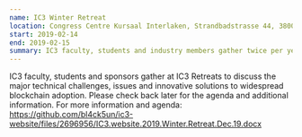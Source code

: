```yaml
---
name: IC3 Winter Retreat
location: Congress Centre Kursaal Interlaken, Strandbadstrasse 44, 3800 Interlaken, Switzerland
start: 2019-02-14
end: 2019-02-15
summary: IC3 faculty, students and industry members gather twice per year to discuss the major technical challenges and innovative solutions to widespread blockchain adoption.
---
```


IC3 faculty, students and sponsors gather at IC3 Retreats to discuss the major technical challenges, issues and innovative solutions to widespread blockchain adoption. Please check back later for the agenda and additional information.
For more information and agenda: https://github.com/bl4ck5un/ic3-website/files/2696956/IC3.website.2019.Winter.Retreat.Dec.19.docx 

